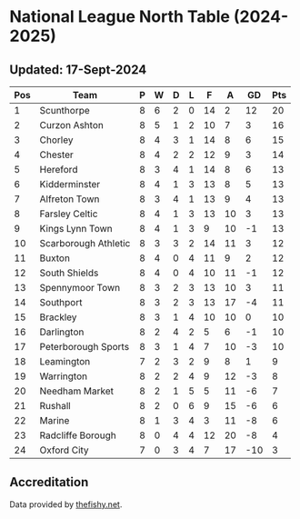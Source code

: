 # National League North Table (2024-2025)
## Updated: 17-Sept-2024

| Pos | Team | P | W | D | L | F | A | GD | Pts |
| --- | --- | --- | --- | --- | --- | --- | --- | --- | --- |
| 1 | Scunthorpe | 8 | 6 | 2 | 0 | 14 | 2 | 12 | 20 |
| 2 | Curzon Ashton | 8 | 5 | 1 | 2 | 10 | 7 | 3 | 16 |
| 3 | Chorley | 8 | 4 | 3 | 1 | 14 | 8 | 6 | 15 |
| 4 | Chester | 8 | 4 | 2 | 2 | 12 | 9 | 3 | 14 |
| 5 | Hereford | 8 | 3 | 4 | 1 | 14 | 8 | 6 | 13 |
| 6 | Kidderminster | 8 | 4 | 1 | 3 | 13 | 8 | 5 | 13 |
| 7 | Alfreton Town | 8 | 3 | 4 | 1 | 13 | 9 | 4 | 13 |
| 8 | Farsley Celtic | 8 | 4 | 1 | 3 | 13 | 10 | 3 | 13 |
| 9 | Kings Lynn Town | 8 | 4 | 1 | 3 | 9 | 10 | -1 | 13 |
| 10 | Scarborough Athletic | 8 | 3 | 3 | 2 | 14 | 11 | 3 | 12 |
| 11 | Buxton | 8 | 4 | 0 | 4 | 11 | 9 | 2 | 12 |
| 12 | South Shields | 8 | 4 | 0 | 4 | 10 | 11 | -1 | 12 |
| 13 | Spennymoor Town | 8 | 3 | 2 | 3 | 13 | 10 | 3 | 11 |
| 14 | Southport | 8 | 3 | 2 | 3 | 13 | 17 | -4 | 11 |
| 15 | Brackley | 8 | 3 | 1 | 4 | 10 | 10 | 0 | 10 |
| 16 | Darlington | 8 | 2 | 4 | 2 | 5 | 6 | -1 | 10 |
| 17 | Peterborough Sports | 8 | 3 | 1 | 4 | 7 | 10 | -3 | 10 |
| 18 | Leamington | 7 | 2 | 3 | 2 | 9 | 8 | 1 | 9 |
| 19 | Warrington | 8 | 2 | 2 | 4 | 9 | 12 | -3 | 8 |
| 20 | Needham Market | 8 | 2 | 1 | 5 | 5 | 11 | -6 | 7 |
| 21 | Rushall | 8 | 2 | 0 | 6 | 9 | 15 | -6 | 6 |
| 22 | Marine | 8 | 1 | 3 | 4 | 3 | 11 | -8 | 6 |
| 23 | Radcliffe Borough | 8 | 0 | 4 | 4 | 12 | 20 | -8 | 4 |
| 24 | Oxford City | 7 | 0 | 3 | 4 | 7 | 17 | -10 | 3 |

## Accreditation 

Data provided by [thefishy.net](https://www.thefishy.net/).